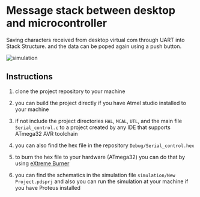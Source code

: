 # Message stack between desktop and microcontroller

Saving characters received from desktop virtual com through UART into Stack Structure. and the data can be poped again using a push button.

![simulation](simulation/simulation.gif)

## Instructions

1. clone the project repository to your machine

2. you can build the project directly if you have Atmel studio installed to your machine

3. if not include the project directories `HAL`, `MCAL`, `UTL`, and the main file `Serial_control.c` to a project created by any IDE that supports ATmega32 AVR toolchain

4. you can also find the hex file in the repository `Debug/Serial_control.hex` 

5. to burn the hex file to your hardware (ATmega32) you can do that by using [eXtreme Burner](https://extreme-burner-avr.software.informer.com/download/)

6. you can find the schematics in the simulation file `simulation/New Project.pdsprj` and also you can run the simulation at your machine if you have Proteus installed
